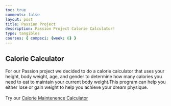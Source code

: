 ```yaml
---
toc: true
comments: false
layout: post
title: Passion Project
description: Passion Project Calorie Calculator!
type: tangibles
courses: { compsci: {week: 6} }
---
```


## Calorie Calculator
For our Passion project we decided to do a calorie calculator that uses your height, body weight, age, and gender to determine how many calories you need to eat to maintain your current body weight.This program can help you either lose or gain weight to help you achieve your dream physique.
<br>
<br>
Try our [Calorie Maintenence Calculator](caloriecalculator)